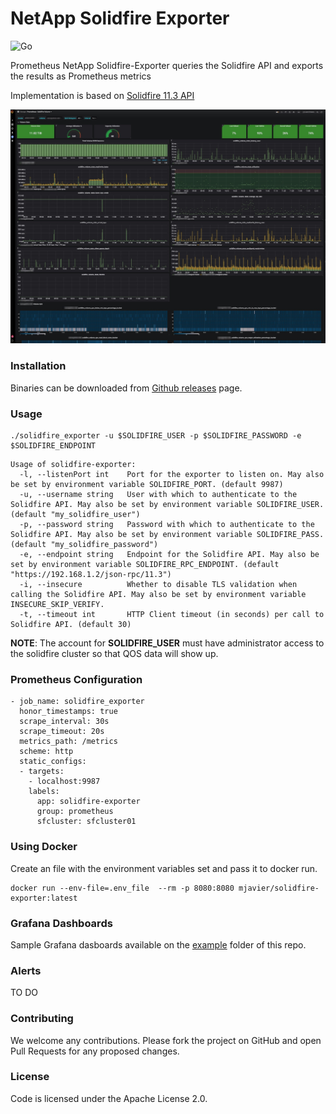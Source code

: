 # NetApp Solidfire Exporter

![Go](https://github.com/mjavier2k/solidfire-exporter/workflows/Go/badge.svg?event=push)

Prometheus NetApp Solidfire-Exporter queries the Solidfire API and exports the results as Prometheus metrics

Implementation is based on [Solidfire 11.3 API](https://library.netapp.com/ecm/ecm_download_file/ECMLP2856155)


![Volume Metrics](examples/solidfire-volume.jpg?raw=true)

### Installation

Binaries can be downloaded from [Github releases](https://github.com/mjavier2k/solidfire-exporter/releases) page. 

### Usage

```
./solidfire_exporter -u $SOLIDFIRE_USER -p $SOLIDFIRE_PASSWORD -e $SOLIDFIRE_ENDPOINT
```

```
Usage of solidfire-exporter:
  -l, --listenPort int    Port for the exporter to listen on. May also be set by environment variable SOLIDFIRE_PORT. (default 9987)
  -u, --username string   User with which to authenticate to the Solidfire API. May also be set by environment variable SOLIDFIRE_USER. (default "my_solidfire_user")
  -p, --password string   Password with which to authenticate to the Solidfire API. May also be set by environment variable SOLIDFIRE_PASS. (default "my_solidfire_password")
  -e, --endpoint string   Endpoint for the Solidfire API. May also be set by environment variable SOLIDFIRE_RPC_ENDPOINT. (default "https://192.168.1.2/json-rpc/11.3")
  -i, --insecure          Whether to disable TLS validation when calling the Solidfire API. May also be set by environment variable INSECURE_SKIP_VERIFY.
  -t, --timeout int       HTTP Client timeout (in seconds) per call to Solidfire API. (default 30)
```

__NOTE__: The account for __SOLIDFIRE_USER__ must have administrator access to the solidfire cluster so that QOS data will show up.

### Prometheus Configuration

```
- job_name: solidfire_exporter
  honor_timestamps: true
  scrape_interval: 30s
  scrape_timeout: 20s
  metrics_path: /metrics
  scheme: http
  static_configs:
  - targets:
    - localhost:9987
    labels:
      app: solidfire-exporter
      group: prometheus
      sfcluster: sfcluster01
```

### Using Docker

Create an file with the environment variables set and pass it to docker run. 

```
docker run --env-file=.env_file  --rm -p 8080:8080 mjavier/solidfire-exporter:latest
```

### Grafana Dashboards

Sample Grafana dasboards available on the [example](https://github.com/mjavier2k/solidfire-exporter/tree/master/examples) folder of this repo.

### Alerts

TO DO


### Contributing
We welcome any contributions. Please fork the project on GitHub and open Pull Requests for any proposed changes.

### License
Code is licensed under the Apache License 2.0.